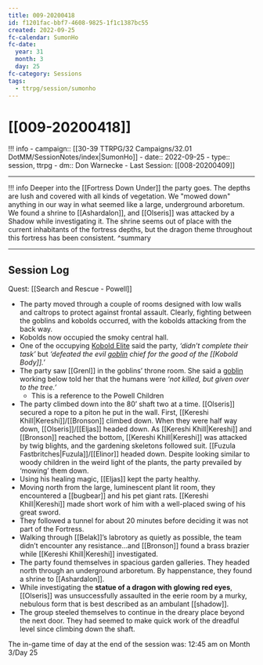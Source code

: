 ```yaml
---
title: 009-20200418
id: f1201fac-bbf7-4608-9825-1f1c1387bc55
created: 2022-09-25
fc-calendar: SumonHo
fc-date:
  year: 31
  month: 3
  day: 25
fc-category: Sessions
tags:
  - ttrpg/session/sumonho
---
```


# [[009-20200418]]

!!! info
    - campaign:: [[30-39 TTRPG/32 Campaigns/32.01 DotMM/SessionNotes/index|SumonHo]]
    - date:: 2022-09-25
    - type:: session, ttrpg
    - dm:: Don Warnecke
    - Last Session: [[008-20200409]]


---

!!! info
    Deeper into the [[Fortress Down Under]] the party goes. The depths are lush and covered with all kinds of vegetation. We "mowed down" anything in our way in what seemed like a large, underground arboretum. We found a shrine to [[Ashardalon]], and [[Olseris]] was attacked by a Shadow while investigating it. The shrine seems out of place with the current inhabitants of the fortress depths, but the dragon theme throughout this fortress has been consistent.
    ^summary

---


## Session Log

Quest: [[Search and Rescue - Powell]]

- The party moved through a couple of rooms designed with low walls and caltrops to protect against frontal assault. Clearly, fighting between the goblins and kobolds occurred, with the kobolds attacking from the back way.
- Kobolds now occupied the smoky central hall.
- One of the occupying [Kobold Elite](https://ddb.ac/monsters/kobold-dragonshield) said the party, *‘didn’t complete their task’* but *‘defeated the evil [goblin](https://ddb.ac/monsters/goblin) chief for the good of the [[Kobold Body]].’*
- The party saw [[Grenl]] in the goblins’ throne room. She said a [goblin](https://ddb.ac/monsters/goblin) working below told her that the humans were *‘not killed, but given over to the tree.’*
    - This is a reference to the Powell Children
- The party climbed down into the 80’ shaft two at a time. [[Olseris]] secured a rope to a piton he put in the wall. First, [[Kereshi Khill|Kereshi]]/[[Bronson]] climbed down. When they were half way down, [[Olseris]]/[[Eljas]] headed down. As [[Kereshi Khill|Kereshi]] and [[Bronson]] reached the bottom, [[Kereshi Khill|Kereshi]] was attacked by twig blights, and the gardening skeletons followed suit. [[Fuzula Fastbritches|Fuzula]]/[[Elinor]] headed down. Despite looking similar to woody children in the weird light of the plants, the party prevailed by ‘mowing’ them down.
- Using his healing magic, [[Eljas]] kept the party healthy.
- Moving north from the large, luminescent plant lit room, they encountered a [[bugbear]] and his pet giant rats. [[Kereshi Khill|Kereshi]] made short work of him with a well-placed swing of his great sword.
- They followed a tunnel for about 20 minutes before deciding it was not part of the Fortress.
- Walking through [[Belak]]’s labrotory as quietly as possible, the team didn’t encounter any resistance…and [[Bronson]] found a brass brazier while [[Kereshi Khill|Kereshi]] investigated.
- The party found themselves in spacious garden galleries. They headed north through an underground arboretum. By happenstance, they found a shrine to [[Ashardalon]].
- While investigating the **statue of a dragon with glowing red eyes**, [[Olseris]] was unsuccessfully assaulted in the eerie room by a murky, nebulous form that is best described as an ambulant [[shadow]].  
- The group steeled themselves to continue in the dreary place beyond the next door. They had seemed to make quick work of the dreadful level since climbing down the shaft.

The in-game time of day at the end of the session was: 12:45 am on Month 3/Day 25
